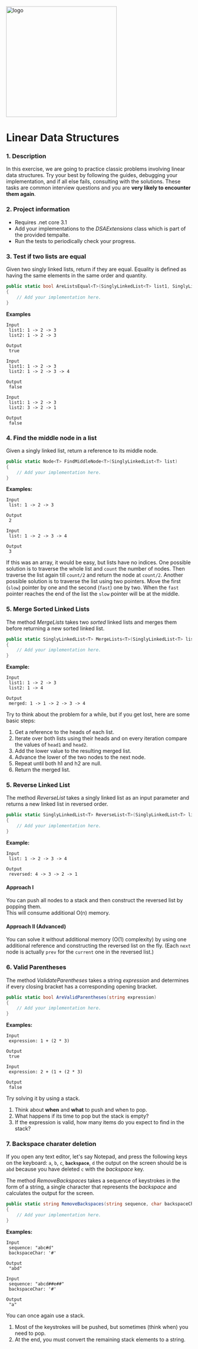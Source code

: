 <img src="https://webassets.telerikacademy.com/images/default-source/logos/telerik-academy.svg)" alt="logo" width="300px" style="margin-top: 20px;"/>

# Linear Data Structures

### 1. Description 

In this exercise, we are going to practice classic problems involving linear data structures. Try your best by following the guides, debugging your implementation, and if all else fails, consulting with the solutions. These tasks are common interview questions and you are **very likely to encounter them again**.

### 2. Project information 
- Requires .net core 3.1
- Add your implementations to the _DSAExtensions_ class which is part of the provided tempalte.
- Run the tests to periodically check your progress.

### 3. Test if two lists are equal

Given two singly linked lists, return if they are equal. Equality is defined as having the same elements in the same order and quantity.

```cs
public static bool AreListsEqual<T>(SinglyLinkedList<T> list1, SinglyLinkedList<T> list2)
{
    // Add your implementation here.
}
```

**Examples**
```
Input
 list1: 1 -> 2 -> 3
 list2: 1 -> 2 -> 3

Output
 true
```

```
Input
 list1: 1 -> 2 -> 3
 list2: 1 -> 2 -> 3 -> 4

Output
 false
```

```
Input
 list1: 1 -> 2 -> 3
 list2: 3 -> 2 -> 1

Output
 false
```
### 4. Find the middle node in a list

Given a singly linked list, return a reference to its middle node.

```cs
public static Node<T> FindMiddleNode<T>(SinglyLinkedList<T> list)
{
    // Add your implementation here.
}
```

**Examples:**
```
Input
 list: 1 -> 2 -> 3

Output
 2
```
```
Input
 list: 1 -> 2 -> 3 -> 4

Output
 3
```

If this was an array, it would be easy, but lists have no indices. One possible solution is to traverse the whole list and `count` the number of nodes. Then traverse the list again till `count/2` and return the node at `count/2`. Another possible solution is to traverse the list using two pointers. Move the first (`slow`) pointer by one and the second (`fast`) one by two. When the `fast` pointer reaches the end of the list the `slow` pointer will be at the middle.

### 5. Merge Sorted Linked Lists 

The method _MergeLists_ takes two _sorted_ linked lists and merges them before returning a new sorted linked list.

```cs
public static SinglyLinkedList<T> MergeLists<T>(SinglyLinkedList<T> list1, SinglyLinkedList<T> list2)
{
    // Add your implementation here.
}
```

**Example:**
```
Input
 list1: 1 -> 2 -> 3
 list2: 1 -> 4

Output
 merged: 1 -> 1 -> 2 -> 3 -> 4
```

Try to think about the problem for a while, but if you get lost, here are some basic steps:
1. Get a reference to the heads of each list.
2. Iterate over both lists using their heads and on every iteration compare the values of `head1` and `head2`.
3. Add the lower value to the resulting merged list.
4. Advance the lower of the two nodes to the next node.
5. Repeat until both h1 and h2 are null.
6. Return the merged list.

### 5. Reverse Linked List

The method _ReverseList_ takes a singly linked list as an input parameter and returns a new linked list in reversed order.

```cs
public static SinglyLinkedList<T> ReverseList<T>(SinglyLinkedList<T> list)
{
    // Add your implementation here.
}
```

**Example:**
```
Input
 list: 1 -> 2 -> 3 -> 4

Output
 reversed: 4 -> 3 -> 2 -> 1
```

#### Approach I
You can push all nodes to a stack and then construct the reversed list by popping them.  
This will consume additional O(n) memory.

#### Approach II (Advanced)
You can solve it without additional memory (O(1) complexity) by using one additional reference and constructing the reversed list on the fly. (Each `next` node is actually `prev` for the `current` one in the reversed list.)

### 6. Valid Parentheses

The method _ValidateParentheses_ takes a string _expression_ and determines if every closing bracket has a corresponding opening bracket.

```cs
public static bool AreValidParentheses(string expression)
{
    // Add your implementation here.
}
```

**Examples:**
```
Input
 expression: 1 + (2 * 3)

Output
 true
```

```
Input
 expression: 2 + (1 + (2 * 3)

Output
 false
```

Try solving it by using a stack. 
1. Think about **when** and **what** to push and when to pop.
1. What happens if its time to pop but the stack is empty?
1. If the expression is valid, how many items do you expect to find in the stack?

### 7. Backspace charater deletion

If you open any text editor, let's say Notepad, and press the following keys on the keyboard: `a`, `b`, `c`, **`backspace`**, `d` the output on the screen should be is `abd` because you have deleted `c` with the _backspace_ key.

The method _RemoveBackspaces_ takes a sequence of keystrokes in the form of a string, a single character that represents the _backspace_ and calculates the output for the screen.

```cs
public static string RemoveBackspaces(string sequence, char backspaceChar)
{
    // Add your implementation here.
}
```

**Examples:**
```
Input
 sequence: "abc#d"
 backspaceChar: '#'

Output
 "abd"
```

```
Input
 sequence: "abcd##e##"
 backspaceChar: '#'

Output
 "a"
```

You can once again use a stack.
1. Most of the keystrokes will be pushed, but sometimes (think when) you need to pop.
2. At the end, you must convert the remaining stack elements to a string.